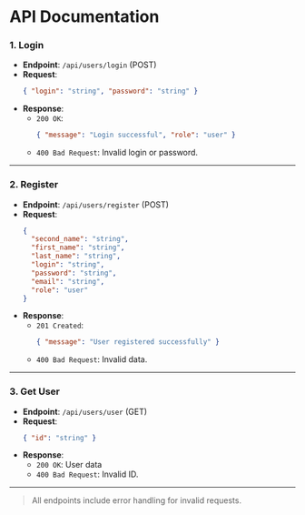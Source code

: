 # API Documentation

### 1. **Login**
   - **Endpoint**: `/api/users/login` (POST)
   - **Request**:
     ```json
     { "login": "string", "password": "string" }
     ```
   - **Response**:
     - `200 OK`:
       ```json
       { "message": "Login successful", "role": "user" }
       ```
     - `400 Bad Request`: Invalid login or password.

---

### 2. **Register**
   - **Endpoint**: `/api/users/register` (POST)
   - **Request**:
     ```json
     { 
       "second_name": "string", 
       "first_name": "string", 
       "last_name": "string", 
       "login": "string", 
       "password": "string", 
       "email": "string", 
       "role": "user"
     }
     ```
   - **Response**:
     - `201 Created`:
       ```json
       { "message": "User registered successfully" }
       ```
     - `400 Bad Request`: Invalid data.

---

### 3. **Get User**
   - **Endpoint**: `/api/users/user` (GET)
   - **Request**:
     ```json
     { "id": "string" }
     ```
   - **Response**:
     - `200 OK`: User data
     - `400 Bad Request`: Invalid ID.

--- 

> All endpoints include error handling for invalid requests.
